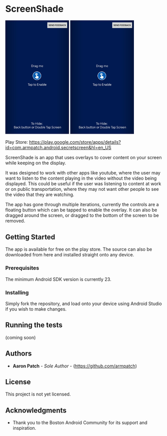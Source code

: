 # ScreenShade

<img src="/app/images/shot1_cropped.jpg" width="200"> <img src="/app/images/shot1_cropped.jpg" width="200">

Play Store: https://play.google.com/store/apps/details?id=com.armpatch.android.secretscreen&hl=en_US

ScreenShade is an app that uses overlays to cover content on your screen while keeping on the display. 

It was designed to work
with other apps like youtube, where the user may want to listen to the content playing in the video without the video being displayed.
This could be useful if the user was listening to content at work or on public transportation, where they may not want other people to see
the video that they are watching.

The app has gone through multiple iterations, currently the controls are a floating button which can be tapped to enable the overlay.
It can also be dragged around the screen, or dragged to the bottom of the screen to be removed.

## Getting Started

The app is available for free on the play store. The source can also be downloaded from here and installed straight onto any device.

### Prerequisites

The minimum Android SDK version is currently 23.

### Installing

Simply fork the repository, and load onto your device using Android Studio if you wish to make changes.

## Running the tests

(coming soon)

## Authors

* **Aaron Patch** - *Sole Author* - (https://github.com/armpatch)

## License

This project is not yet licensed.

## Acknowledgments

* Thank you to the Boston Android Community for its support and inspiration.
